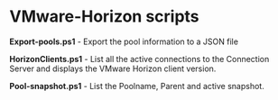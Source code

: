 # VMware-Horizon scripts

**Export-pools.ps1** - Export the pool information to a JSON file

**HorizonClients.ps1** - List all the active connections to the Connection Server and displays the VMware Horizon client version.

**Pool-snapshot.ps1** - List the Poolname, Parent and active snapshot.


